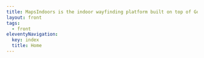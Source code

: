 ```yaml
---
title: MapsIndoors is the indoor wayfinding platform built on top of Google Maps
layout: front
tags: 
  - front
eleventyNavigation:
  key: index
  title: Home
---
```

